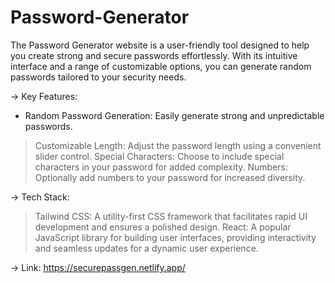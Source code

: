 # Password-Generator

The Password Generator website is a user-friendly tool designed to help you create strong and secure passwords effortlessly. With its intuitive interface and a range of customizable options, you can generate random passwords tailored to your security needs.

-> Key Features:

* Random Password Generation: Easily generate strong and unpredictable passwords.
> Customizable Length: Adjust the password length using a convenient slider control.
> Special Characters: Choose to include special characters in your password for added complexity.
> Numbers: Optionally add numbers to your password for increased diversity.

-> Tech Stack:

> Tailwind CSS: A utility-first CSS framework that facilitates rapid UI development and ensures a polished design.
> React: A popular JavaScript library for building user interfaces, providing interactivity and seamless updates for a dynamic user experience.

-> Link: https://securepassgen.netlify.app/

